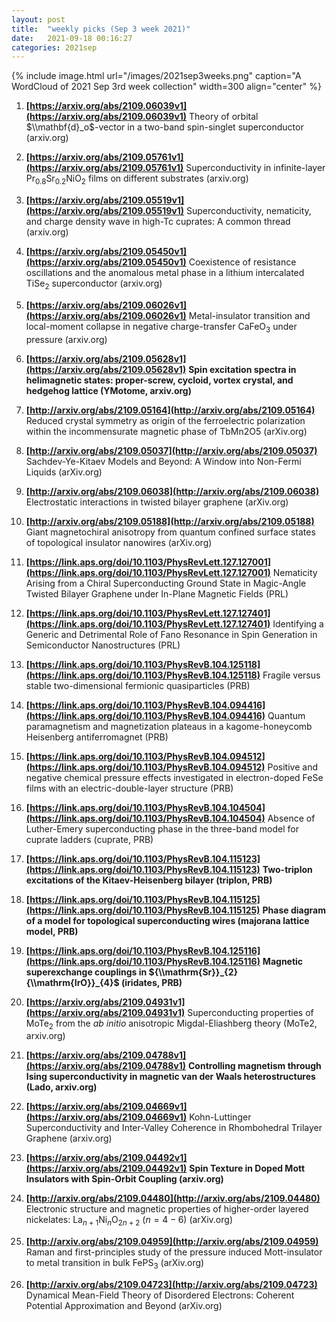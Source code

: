 ```yaml
---
layout: post
title:  "weekly picks (Sep 3 week 2021)"
date:   2021-09-18 00:16:27
categories: 2021sep
---
```


{% include image.html url="/images/2021sep3weeks.png" caption="A WordCloud of 2021 Sep 3rd week collection" width=300 align="center" %}



1. **[https://arxiv.org/abs/2109.06039v1](https://arxiv.org/abs/2109.06039v1)** Theory of orbital $\\mathbf{d}_o$-vector in a two-band spin-singlet superconductor (arxiv.org)

1. **[https://arxiv.org/abs/2109.05761v1](https://arxiv.org/abs/2109.05761v1)** Superconductivity in infinite-layer Pr$_{0.8}$Sr$_{0.2}$NiO$_2$ films on different substrates (arxiv.org)

1. **[https://arxiv.org/abs/2109.05519v1](https://arxiv.org/abs/2109.05519v1)** Superconductivity, nematicity, and charge density wave in high-Tc cuprates: A common thread (arxiv.org)

1. **[https://arxiv.org/abs/2109.05450v1](https://arxiv.org/abs/2109.05450v1)** Coexistence of resistance oscillations and the anomalous metal phase in a lithium intercalated TiSe$_2$ superconductor (arxiv.org)

1. **[https://arxiv.org/abs/2109.06026v1](https://arxiv.org/abs/2109.06026v1)** Metal-insulator transition and local-moment collapse in negative charge-transfer CaFeO$_3$ under pressure (arxiv.org)

1. **[https://arxiv.org/abs/2109.05628v1](https://arxiv.org/abs/2109.05628v1)** **Spin excitation spectra in helimagnetic states: proper-screw, cycloid, vortex crystal, and hedgehog lattice (YMotome, arxiv.org)**

1. **[http://arxiv.org/abs/2109.05164](http://arxiv.org/abs/2109.05164)** Reduced crystal symmetry as origin of the ferroelectric polarization within the incommensurate magnetic phase of TbMn2O5 (arXiv.org)

1. **[http://arxiv.org/abs/2109.05037](http://arxiv.org/abs/2109.05037)** Sachdev-Ye-Kitaev Models and Beyond: A Window into Non-Fermi Liquids (arXiv.org)

1. **[http://arxiv.org/abs/2109.06038](http://arxiv.org/abs/2109.06038)** Electrostatic interactions in twisted bilayer graphene (arXiv.org)

1. **[http://arxiv.org/abs/2109.05188](http://arxiv.org/abs/2109.05188)** Giant magnetochiral anisotropy from quantum confined surface states of topological insulator nanowires (arXiv.org)




1. **[https://link.aps.org/doi/10.1103/PhysRevLett.127.127001](https://link.aps.org/doi/10.1103/PhysRevLett.127.127001)** Nematicity Arising from a Chiral Superconducting Ground State in Magic-Angle Twisted Bilayer Graphene under In-Plane Magnetic Fields (PRL)

1. **[https://link.aps.org/doi/10.1103/PhysRevLett.127.127401](https://link.aps.org/doi/10.1103/PhysRevLett.127.127401)** Identifying a Generic and Detrimental Role of Fano Resonance in Spin Generation in Semiconductor Nanostructures (PRL)

1. **[https://link.aps.org/doi/10.1103/PhysRevB.104.125118](https://link.aps.org/doi/10.1103/PhysRevB.104.125118)** Fragile versus stable two-dimensional fermionic quasiparticles (PRB)

1. **[https://link.aps.org/doi/10.1103/PhysRevB.104.094416](https://link.aps.org/doi/10.1103/PhysRevB.104.094416)** Quantum paramagnetism and magnetization plateaus in a kagome-honeycomb Heisenberg antiferromagnet (PRB)

1. **[https://link.aps.org/doi/10.1103/PhysRevB.104.094512](https://link.aps.org/doi/10.1103/PhysRevB.104.094512)** Positive and negative chemical pressure effects investigated in electron-doped FeSe films with an electric-double-layer structure (PRB)

1. **[https://link.aps.org/doi/10.1103/PhysRevB.104.104504](https://link.aps.org/doi/10.1103/PhysRevB.104.104504)** Absence of Luther-Emery superconducting phase in the three-band model for cuprate ladders (cuprate, PRB)

1. **[https://link.aps.org/doi/10.1103/PhysRevB.104.115123](https://link.aps.org/doi/10.1103/PhysRevB.104.115123)** **Two-triplon excitations of the Kitaev-Heisenberg bilayer (triplon, PRB)**

1. **[https://link.aps.org/doi/10.1103/PhysRevB.104.115125](https://link.aps.org/doi/10.1103/PhysRevB.104.115125)** **Phase diagram of a model for topological superconducting wires (majorana lattice model, PRB)**

1. **[https://link.aps.org/doi/10.1103/PhysRevB.104.125116](https://link.aps.org/doi/10.1103/PhysRevB.104.125116)** **Magnetic superexchange couplings in ${\\mathrm{Sr}}_{2}{\\mathrm{IrO}}_{4}$ (iridates, PRB)**




1. **[https://arxiv.org/abs/2109.04931v1](https://arxiv.org/abs/2109.04931v1)** Superconducting properties of MoTe$_2$ from the $ab~initio$ anisotropic Migdal-Eliashberg theory (MoTe2, arxiv.org)

1. **[https://arxiv.org/abs/2109.04788v1](https://arxiv.org/abs/2109.04788v1)** **Controlling magnetism through Ising superconductivity in magnetic van der Waals heterostructures (Lado, arxiv.org)**

1. **[https://arxiv.org/abs/2109.04669v1](https://arxiv.org/abs/2109.04669v1)** Kohn-Luttinger Superconductivity and Inter-Valley Coherence in Rhombohedral Trilayer Graphene (arxiv.org)

1. **[https://arxiv.org/abs/2109.04492v1](https://arxiv.org/abs/2109.04492v1)** **Spin Texture in Doped Mott Insulators with Spin-Orbit Coupling (arxiv.org)**

1. **[http://arxiv.org/abs/2109.04480](http://arxiv.org/abs/2109.04480)** Electronic structure and magnetic properties of higher-order layered nickelates: La$_{n+1}$Ni$_{n}$O$_{2n+2}$ ($n=4-6$) (arXiv.org)

1. **[http://arxiv.org/abs/2109.04959](http://arxiv.org/abs/2109.04959)** Raman and first-principles study of the pressure induced Mott-insulator to metal transition in bulk FePS$_3$ (arXiv.org)

1. **[http://arxiv.org/abs/2109.04723](http://arxiv.org/abs/2109.04723)** Dynamical Mean-Field Theory of Disordered Electrons: Coherent Potential Approximation and Beyond (arXiv.org)
